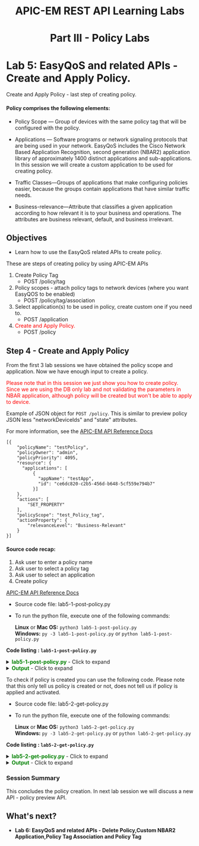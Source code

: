#  <center>APIC-EM REST API Learning Labs</center>


# <center>Part III - Policy Labs</center>


# Lab 5: EasyQoS and related APIs - Create and Apply Policy.

Create and Apply Policy - last step of creating policy. 

#### Policy comprises the following elements:

* Policy Scope — Group of devices with the same policy tag that will be configured with the policy.

* Applications — Software programs or network signaling protocols that are being used in your network. EasyQoS includes the Cisco Network Based Application Recognition, second generation (NBAR2) application library of approximately 1400 distinct applications and sub-applications. In this session we will create a custom application to be used for creating policy.

* Traffic Classes—Groups of applications that make configuring policies easier, because the groups contain applications that have similar traffic needs.

* Business-relevance—Attribute that classifies a given application according to how relevant it is to your business and operations. The attributes are business relevant, default, and business irrelevant.


## Objectives
*  Learn how to use the EasyQoS related APIs to create policy.

These are steps of creating policy by using APIC-EM APIs

1. Create Policy Tag
   * POST /policy/tag  
2. Policy scopes - attach policy tags to network devices (where you want EasyQOS to be enabled)
   * POST /policy/tag/association
3. Select application(s) to be used in policy, create custom one if you need to.
   * POST /application
4. <font color='red'>Create and Apply Policy.</font>
   * POST /policy


## Step 4 - Create and Apply Policy
From the first 3 lab sessions we have obtained the policy scope and application. Now we have enough input to create a policy.

<font color='red'>Please note that in this session we just show you how to create policy. Since we are using the DB only lab and not validating the parameters in NBAR application, although policy will be created but won't be able to apply to device.</font>

Example of JSON object for ```POST /policy```. This is similar to preview policy JSON less "networkDeviceIds" and "state" attributes.

For more information, see the 
[APIC-EM API Reference Docs](http://devnetapic.cisco.com/)


```
[{
    "policyName": "testPolicy",
    "policyOwner": "admin",
    "policyPriority": 4095,
    "resource": {
      "applications": [   
          {
            "appName": "testApp",
            "id": "ce6dc820-c2b5-456d-b648-5cf559e794b7"
          }]
    },
    "actions": [
        "SET_PROPERTY"
    ],
    "policyScope": "test_Policy_tag",
    "actionProperty": {
        "relevanceLevel": "Business-Relevant"
    }
}]
```
#### Source code recap:

1. Ask user to enter a policy name
2. Ask user to select a policy tag
3. Ask user to select an application
4. Create policy <br> 

[APIC-EM API Reference Docs](http://devnetapic.cisco.com/)

* Source code file: lab5-1-post-policy.py<br>
* To run the python file, execute one of the following commands:<br>

  **Linux** or **Mac OS:**  `python3 lab5-1-post-policy.py`<br>
  **Windows:**  `py -3 lab5-1-post-policy.py` or `python lab5-1-post-policy.py`<br>

**Code listing : `lab5-1-post-policy.py`**

<details>
<summary><font color='green'><b>lab5-1-post-policy.py</b></font> - Click to expand</summary>

<pre><code>
"""
Script name: lab5-1-post-policy.py
Create a policy
"""

from  apicem import \* # APIC-EM IP is assigned in apicem_config.py

########### Ask user to enter a policy name ##############
# In the loop until input is not null or is 'exit'
def enter_policy_name(ap):
    """
    This function takes user input as policy name and check if the name is used
    If name is not used return user's input

    Parameters
    ----------
    ap (object): apic-em objetc that defined in apicem.py

    Return:
    -------
    str : policy name
    """
    check_name = True
    while check_name:
        policy_name = input('=> Enter policy name that you like to create: ')
        policy_name = policy_name.lstrip() # Ignore leading space
        if policy_name.lower() == 'exit':
            sys.exit()
        if policy_name == "":
            print ("Oops! Policy name cannot be NULL please try again or enter 'exit'")
        else: # Check if name is used
            check_name = False
            try:
                resp= ap.get(api="policy") # The response (result) from "GET /policy" request
                response_json = resp.json() # Get the json-encoded content from response
                policy = response_json["response"]
            except:
                print ("Something wrong, cannot get policy information")
                sys.exit()
            for item in policy:
                if policy_name == item["policyName"]:
                    print ("This policy name exists, please type in different name !")
                    check_name = True
                    break
    return policy_name

########### Ask user to select a policy Business-Relevance ##############

def select_relevance():
    """
    This function list policy business relevance for user to select
    return a list that related user's selection - [relevancy_select[?],relevancy_tag[?]]

    Parameters
    ----------
    None

    Return:
    -------
    list : [relevanceLevel,relevanceTag]
    """
    relevancy_select = [[1,'Business-Relevant'],[2,'Business-Irrelevant'],[3,'Default']]
    relevancy_tag = ['-BR','-IR','-D']
    print (tabulate(relevancy_select, headers=['#','Policy Business Relevancy'],tablefmt="rst"),'\n')

    relevanceLevel = 'Default'
    # In the loop until tag is selected or user select 'exit'
    while True:
        tag_num = input('=> Enter a number above for policy Business Relevancy: ')
        tag_num = tag_num.lstrip() # Ignore leading space
        if tag_num.lower() == 'exit':
            sys.exit()
        if tag_num.isdigit():
            if int(tag_num) in range(1,len(relevancy_select)+1):
                relevanceTag = relevancy_tag[int(tag_num)-1]
                relevanceLevel = relevancy_select[int(tag_num)-1][1]
                break
            else:
                print ("Oops! number is out of range, please try again or enter 'exit'")
        else:
            print ("Oops! input is not a digit, please try again or enter 'exit'")
    # End of while loop

    return [relevanceLevel,relevanceTag]

def get_tag_association(ap):
    """
    This function print out all network devices have policy tag
    Parameters
    ----------
    ap (object): apic-em object that defined in apicem.py

    Return:
    -------
    list: tag list
    """
    try:
        resp = ap.get(api="policy/tag/association")
        response_json = resp.json()
        tag = response_json["response"] # Policy tags
    except:
        print ("Something wrong with getting policy tag !")
        sys.exit()

    # If there is any policy tag, the response will show what network device is tagged
    if tag ==[]:
        print ("No Policy tag is found")
        sys.exit()
    else:
        tag_list = []
        i=0
        for item in tag:
            if "policyTag" in item:
                if item["networkDevices"] != []: # If there is at least one network device associated
                    for item1 in item["networkDevices"]: # There could be more than one network device associated with the same tag
                        i+=1
                        # Adding number in the beginning of each row
                        tag_list.append([i,item["policyTag"],item1["deviceName"],item1["deviceIp"],item1["deviceId"]])
                else:
                    i+=1
                    tag_list.append([i,item["policyTag"],"","",""])
        if tag_list == []:
            print ("No policy tag association is found, nothing to show")
            sys.exit()
    return (tag_list)

########### Ask user to select a policy tag name ##############
def select_tag(ap):
    """
    This function let user to select a policy tag

    Parameters
    ----------
    ap (object): apic-em objetc that defined in apicem.py

    Return:
    -------
    str : policy tag
    """
    tag_list= get_tag_association(ap)
    print (tabulate(tag_list, headers=['#','Policy Tag associated with','Device Name','Device IP','Deice ID'],tablefmt="rst"),'\n')

    # In the loop until tag is selected or user select 'exit'
    tag_name_idx = 1
    nd_id_idx = 4
    while True:
        tag_num = input('=> Select a policy tag that is associated with network device : ')
        tag_num = tag_num.lstrip() # Ignore leading space
        if tag_num.lower() == 'exit':
            sys.exit()
        if tag_num.isdigit():
            if int(tag_num) in range(1,len(tag_list)+1):
                nd_id = tag_list[int(tag_num)-1][nd_id_idx]
                if nd_id == "":
                    print ("Oops! This policy tag is not associated with any network device, please try again or enter 'exit'")
                else:
                    tag_name = tag_list[int(tag_num)-1][tag_name_idx]
                    break
            else:
                print ("Oops! Number is out of range, please try again or enter 'exit'")
        else:
            print ("Oops! Input is not a digit, please try again or enter 'exit'")
    # End of while loop
    return tag_name

########## Select an application and retrieve its id #################
def select_app(ap):
    """
    This function list applications for user to select
    return a list with application name and application id

    Parameters
    ----------
    ap (object): apic-em object that defined in apicem.py

    Return:
    -------
    list : [app_name,app_id]
    """

    print ("** Retrieving applications may take a while, please wait......... **\n")
    app = []
    try:
        resp= ap.get(api="application") # The response (result) from "GET /application" request
        status = resp.status_code
        response_json = resp.json() # Get the json-encoded content from response
        app = response_json["response"]
    except:
        print ("Something wrong, cannot get application information")
        sys.exit()

    if status != 200:
        print ("Response status %s,Something wrong !"%status)
        sys.exit()

    # Make sure there is at least one application
    if app == []:
        print ("Something wrong for retrieving applications!")
        sys.exit()

    app_list = []
    # Extracting attributes
    for item in app:
         app_list.append([item["name"],item["instanceUuid"]])
    # Show all NBAR2 applications
    # Pretty print tabular data, needs 'tabulate' module

    print ("-------------  All default applications -------------")
    print (tabulate(app_list, headers=['application','id'],tablefmt="rst"),'\n')

    app = []
    params={"isCustom":True}
    try:
        resp= ap.get(api="application",params=params) # The response (result) from "GET /application" request
        status = resp.status_code
        response_json = resp.json() # Get the json-encoded content from response
        app = response_json["response"]
    except:
        print ("Something wrong, cannot get application information")
        sys.exit()

    if status != 200:
        print ("Response status %s,Something wrong !"%status)
        sys.exit()

    # Make sure there is at least one custom application
    if app == []:
        print ("** There is no custom application, select one from default ! **\n")
    else:
        short_list = []
        # Extracting attributes
        for item in app:
            short_list.append([item["name"],item["instanceUuid"]])
        print ("*************  All custom applications *************")
        print (tabulate(short_list, headers=['custom application','id'],tablefmt="rst"),'\n')

    # Ask user's select application in order to retrieve its id
    # In the loop until 'id' is assigned or user select 'exit'

    app_id = ""
    select = True
    while select:
        app_name = input('=> Enter application name from above(default or custom,case-sensitive) to create policy: ')
        app_name = app_name.lstrip() # Ignore leading space
        if app_name.lower() == 'exit':
            sys.exit()
        for item in app_list:
            if app_name == item[0]: # if user_input(application name) is matched
                app_id = item[1]    # index 1 is the application id
                select = False
                break
        if app_id == "":
            print ("Oops! application was not found, please try again or enter 'exit'")
    # End of while loop

    return [app_name,app_id]
    
##########################################################################

if _\_\_name\_\_ == "\_\_main\_\_": # Execute only if run as a script
    myapicem = apicem() # initialize apicem instance
    policy_name = enter_policy_name(myapicem) # First enter policy name
    relevance = select_relevance()
    relevanceLevel = relevance[0]
    # policy_name = policy_name + relevance[1] # append relevance abbreviation to the policay name
    tag_name = select_tag(myapicem) # select a policy tag
    app = select_app(myapicem) # select an application
    app_name = app[0]
    app_id = app[1]

    # JSON object for POST /policy
    #  "SET_PROPERTY"
    policy_json = [{
    "policyName": policy_name,
    "policyOwner": "devnetuser",
    "policyPriority": 4095,
    "resource": {
        "applications": [{
            "appName": app_name,
            "id": app_id
        }]
    },
    "actions":[
          "SET_PROPERTY"
    ],
    "policyScope": tag_name,
    "actionProperty": {
        "relevanceLevel": relevanceLevel
        }
    }]

    ########## Creating policy #############
    print ("\nCreating policy with a single application.........\n")
    try:
        myapicem.post(api="policy", data=policy_json,printOut=True)
    except:
        print ("Something wrong with POST policy")
        sys.exit()
</code></pre>
</details>

<details>
<summary><font color='green'><b>Output</b></font> - Click to expand</summary>

<pre><code>
=> Enter policy name that you like to create: devnet_policy

Executing GET 'https://devnetapi.cisco.com/sandbox/apic_em/api/v1/policy'

GET 'policy' Status:  200 

===  ===========================
  #  Policy Business Relevancy
===  ===========================
  1  Business-Relevant
  2  Business-Irrelevant
  3  Default
===  =========================== 

=> Enter a number above for policy Business Relevancy: 1

Executing GET 'https://devnetapi.cisco.com/sandbox/apic_em/api/v1/policy/tag/association'

GET 'policy/tag/association' Status:  200 

===  ============================  ==============  ===========  ====================================
  #  Policy Tag associated with    Device Name     Device IP    Deice ID
===  ============================  ==============  ===========  ====================================
  1  Branch                        Branch-Access1  10.2.1.17    26450a30-57d8-4b56-b8f1-6fc535d67645
  2  Branch                        CAMPUS-Core2    10.1.10.1    1b329f52-95eb-44ad-9314-55932162ab86
  3  Branch                        CAMPUS-Core1    10.1.7.1     30d39b18-9ada-4148-ad6c-2ee20975b845
  4  Branch                        CAMPUS-Dist2    10.1.11.1    4af8bf34-295f-46f4-97b7-0a2d2ea4cf22
  5  Branch                        CAMPUS-Access1  10.1.12.1    5b5ea8da-8c23-486a-b95e-7429684d25fc
  6  lab_tag
  7  ed-qos
  8  devnet_tag                    Branch-Router1  10.2.2.1     0dd240fd-5cca-4774-a801-9f1c04edcc70
===  ============================  ==============  ===========  ==================================== 

=> Select a policy tag that is associated with network device : 8
** Retrieving applications may take a while, please wait......... **


Executing GET 'https://devnetapi.cisco.com/sandbox/apic_em/api/v1/application'

GET 'application' Status:  200 

-------------  All default applications -------------
=============================  ====================================
application                    id
=============================  ====================================
applix                         002f18e4-9bb9-443d-bf41-fd7d22e858ed
..................................
..................................

=============================  ====================================

Executing GET 'https://devnetapi.cisco.com/sandbox/apic_em/api/v1/application'

GET 'application' Status:  200 

*************  All custom applications *************
====================  ====================================
custom application    id
====================  ====================================
devnet_app            d3a4b24c-5f71-451a-8578-45b4ef9ee324
====================  ==================================== 

=> Enter application name from above(default or custom,case-sensitive) to create policy: devnet_app

Creating policy with a single application.........


Executing POST 'https://devnetapi.cisco.com/sandbox/apic_em/api/v1/policy'

POST 'policy' Status:  202 

Response:
 {
    "response": {
        "url": "/api/v1/task/403d15cc-0be9-4622-a091-5aba5c0c0bcc",
        "taskId": "403d15cc-0be9-4622-a091-5aba5c0c0bcc"
    },
    "version": "1.0"
}
</code></pre>
</details>

To check if policy is created you can use the following code. Please note that this only tell us policy is created or not, does not tell us if policy is applied and activated.

* Source code file: lab5-2-get-policy.py
* To run the python file, execute one of the following commands:<br>

	**Linux** or **Mac OS:**  `python3 lab5-2-get-policy.py`<br>
	**Windows:**    `py -3 lab5-2-get-policy.py` or `python lab5-2-get-policy.py`

**Code listing : `lab5-2-get-policy.py`**

<details>
<summary><font color='green'><b>lab5-2-get-policy.py</b></font> - Click to expand</summary>

<pre><code>
"""
Script name: lab5-2-get-policy.py
Get all policy
"""

from apicem import *  # APIC-EM IP is assigned in apicem_config.py


def get_policy(ap):
    """
    This function print out all policies
    
    Parameters
    ----------
    ap (object): apic-em objetc that defined in apicem.py
 
    Return:
    -------
    None
    """
    
    # policy list
    policy = []
    try:
        resp= ap.get(api="policy") # The response (result) from "GET /policy" request
        status = resp.status_code
        response_json = resp.json() # Get the json-encoded content from response
        policy = response_json["response"] # network-device
    except:
        print ("Something wrong, cannot get policy information")
        sys.exit()  
    
    if status != 200:
        print ("Response status %s,Something wrong !"%status)
        print (resp.text)
        sys.exit()

    # Make sure there is at least one policy

    if policy == [] :
        print ("No policy was found !")
        sys.exit()
    # if response is not empty 
    policy_list = []
    # Extracting attributes
    for item in policy:
        policy_list.append([item["policyName"],item["instanceUuid"]])
    # Show all policies
    # Pretty print tabular data, needs 'tabulate' module
    print (tabulate(policy_list, headers=['policy','id'],tablefmt="rst"),'\n')

##########################################################################
    
if _\_\_name\_\_ == "\_\_main\_\_": # Execute only if run as a script
    myapicem = apicem() # initialize apicem instance, taking all defaults from apicem_config.py
    get_policy(myapicem)
</code></pre>
</details>


<details>
<summary><font color='green'><b>Output</b></font> - Click to expand</summary>

<pre><code>
Executing GET 'https://devnetapi.cisco.com/sandbox/apic_em/api/v1/policy'

GET 'policy' Status:  200 

==============================  ====================================
policy                          id
==============================  ====================================
BUSINESS_IRRELEVANT_CVD_Policy  1fdc7959-d43f-4749-ba7b-5d9424e55e61
Greg-Branch-Policy-BR           2588e196-45ad-4033-bb1d-984f12ffefa5
BUSINESS_RELEVANT_CVD_Policy    473c31c3-7d2a-41e3-8b2e-61101a178fa9
default-IR                      53dd88df-4749-4cf9-8dd3-494b6cae5cde
DEFAULT_CVD_Policy              5a624bef-a3c8-4dd2-af0d-48d140c65358
Greg-Branch-Policy-IR           86a717cc-e087-4d1f-bde2-d66fa6bd3d8d
devnet_policy                   9cf9ec9b-5259-4333-93fe-b9103839d466
Greg-Branch-Policy-D            b476d804-b60d-45e5-a741-bdc42c22cfb0
default-D                       d043da6e-b0d8-471f-9e62-efe8fa8c4ece
default-BR                      da80a65a-8851-4cbe-9ac1-b4b396fbf277
==============================  ==================================== 
</code></pre>
</details>

### Session Summary ##

This concludes the policy creation. In next lab session we will discuss a new API - policy preview API.

## What's next?

* **Lab 6: EasyQoS and related APIs - Delete Policy,Custom NBAR2 Application,Policy Tag Association and Policy Tag**
